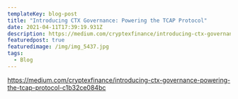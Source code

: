 ```yaml
---
templateKey: blog-post
title: "Introducing CTX Governance: Powering the TCAP Protocol"
date: 2021-04-11T17:39:19.931Z
description: https://medium.com/cryptexfinance/introducing-ctx-governance-powering-the-tcap-protocol-c1b32ce084bc
featuredpost: true
featuredimage: /img/img_5437.jpg
tags:
  - Blog
---
```

https://medium.com/cryptexfinance/introducing-ctx-governance-powering-the-tcap-protocol-c1b32ce084bc